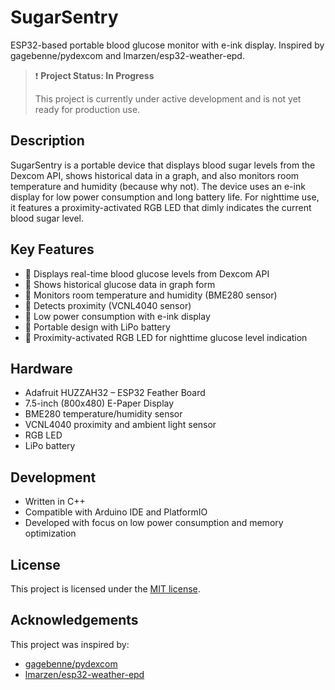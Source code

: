 # SugarSentry

ESP32-based portable blood glucose monitor with e-ink display. Inspired by gagebenne/pydexcom and lmarzen/esp32-weather-epd.

> ❗ **Project Status: In Progress**
> 
> This project is currently under active development and is not yet ready for production use.

## Description

SugarSentry is a portable device that displays blood sugar levels from the Dexcom API, shows historical data in a graph, and also monitors room temperature and humidity (because why not). The device uses an e-ink display for low power consumption and long battery life. For nighttime use, it features a proximity-activated RGB LED that dimly indicates the current blood sugar level.

## Key Features

- 🔄 Displays real-time blood glucose levels from Dexcom API
- 🔄 Shows historical glucose data in graph form
- 🔄 Monitors room temperature and humidity (BME280 sensor)
- 🔄 Detects proximity (VCNL4040 sensor)
- 🔄 Low power consumption with e-ink display
- 🔄 Portable design with LiPo battery
- 🔄 Proximity-activated RGB LED for nighttime glucose level indication

## Hardware

- Adafruit HUZZAH32 – ESP32 Feather Board
- 7.5-inch (800x480) E-Paper Display
- BME280 temperature/humidity sensor
- VCNL4040 proximity and ambient light sensor
- RGB LED
- LiPo battery

## Development

- Written in C++
- Compatible with Arduino IDE and PlatformIO
- Developed with focus on low power consumption and memory optimization

## License

This project is licensed under the [MIT license](LICENSE).

## Acknowledgements

This project was inspired by:
- [gagebenne/pydexcom](https://github.com/gagebenne/pydexcom)
- [lmarzen/esp32-weather-epd](https://github.com/lmarzen/esp32-weather-epd)